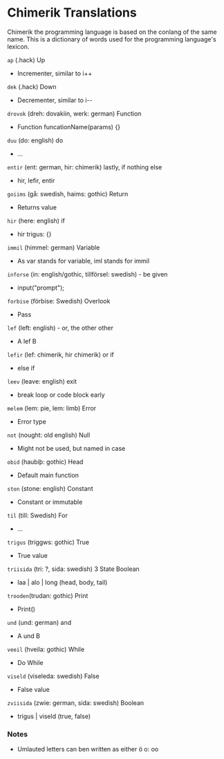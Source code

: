 # Chimerik Translations

Chimerik the programming language is based on the conlang of the same name. This is a dictionary of words used for the programming language's lexicon.

```ap``` (.hack) Up
 - Incrementer, similar to i++

```dek``` (.hack) Down
  - Decrementer, similar to i--

```drovok``` (dreh: dovakiin, werk: german) Function
 - Function funcationName(params) {}

```duu``` (do: english) do
 - ...

```entir``` (ent: german, hir: chimerik) lastly, if nothing else
 - hir, lefir, entir

```goiims``` (gå: swedish, haims: gothic) Return
 - Returns value

```hir``` (here: english) if
 - hir trigus: {}

```immil``` (himmel: german) Variable
 - As var stands for variable, iml stands for immil

```inforse``` (in: english/gothic, tillförsel: swedish) - be given
 - input("prompt");

```forbise``` (förbise: Swedish) Overlook
 - Pass

```lef``` (left: english) - or, the other other
 - A lef B

```lefir``` (lef: chimerik, hir chimerik) or if
 - else if

```leev``` (leave: english) exit
 - break loop or code block early

```melem``` (lem: pie, lem: limb) Error
 - Error type

```not``` (nought: old english) Null
 - Might not be used, but named in case

```obid``` (haubiþ: gothic) Head
 - Default main function

```ston``` (stone: english) Constant
 - Constant or immutable

```til``` (till: Swedish) For
 - ...

```trigus``` (triggws: gothic) True
 - True value

```triisida``` (tri: ?, sida: swedish) 3 State Boolean
 - laa | alo | long (head, body, tail)

```trooden```(trudan: gothic) Print
 - Print(<string>)

```und``` (und: german) and
 - A und B

```veeil``` (hveila: gothic) While
 - Do While

```viseld``` (viseleda: swedish) False
 - False value

```zviisida``` (zwie: german, sida: swedish) Boolean
 - trigus | viseld (true, false)



### Notes
 - Umlauted letters can ben written as either ö o: oo